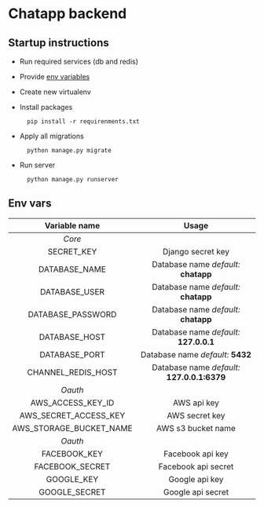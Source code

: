 # Chatapp backend

## Startup instructions


- Run required services (db and redis)
- Provide [env variables](#env-vars)
- Create new virtualenv
- Install packages 

        pip install -r requirenments.txt
- Apply all migrations 

        python manage.py migrate
        
- Run server 

        python manage.py runserver


## Env vars

| Variable name | Usage | 
| :---: | :---: |
| *Core* |
| SECRET_KEY | Django secret key | 
| DATABASE_NAME | Database name *default:* **chatapp** | 
| DATABASE_USER | Database name *default:* **chatapp** | 
| DATABASE_PASSWORD | Database name *default:* **chatapp** | 
| DATABASE_HOST | Database name *default:* **127.0.0.1** | 
| DATABASE_PORT | Database name *default:* **5432** | 
| CHANNEL_REDIS_HOST | Database name *default:* **127.0.0.1:6379** | 
| *Oauth* |
| AWS_ACCESS_KEY_ID | AWS api key | 
| AWS_SECRET_ACCESS_KEY | AWS secret key | 
| AWS_STORAGE_BUCKET_NAME | AWS s3 bucket name | 
| *Oauth* |
| FACEBOOK_KEY | Facebook api key | 
| FACEBOOK_SECRET | Facebook api secret | 
| GOOGLE_KEY | Google api key | 
| GOOGLE_SECRET | Google api secret | 

